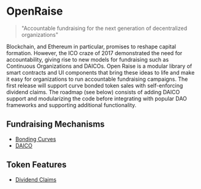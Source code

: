 # OpenRaise

> "Accountable fundraising for the next generation of decentralized organizations"

Blockchain, and Ethereum in particular, promises to reshape capital formation. However, the ICO craze of 2017 demonstrated the need for accountability, giving rise to new models for fundraising such as Continuous Organizations and DAICOs. Open Raise is a modular library of smart contracts and UI components that bring these ideas to life and make it easy for organizations to run accountable fundraising campaigns. The first release will support curve bonded token sales with self-enforcing dividend claims. The roadmap (see below) consists of adding DAICO support and modularizing the code before integrating with popular DAO frameworks and supporting additional functionality.

## Fundraising Mechanisms

- [Bonding Curves](./docs/BondingCurve.md)
- [DAICO](./docs/DAICO.md)

## Token Features

- [Dividend Claims](./docs/DividendToken.md)
